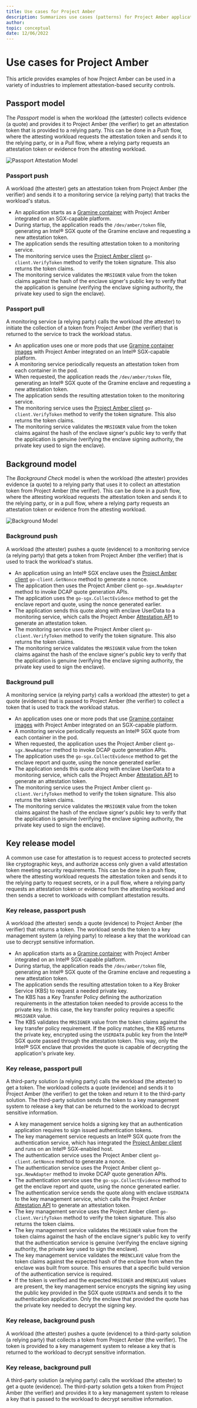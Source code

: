 ```yaml
---
title: Use cases for Project Amber  
description: Summarizes use cases (patterns) for Project Amber applications.
author:
topic: conceptual
date: 12/06/2022
---
```


# Use cases for Project Amber

This article provides examples of how Project Amber can be used in a variety of industries to implement attestation-based security controls.

## Passport model

The _Passport_ model is when the workload (the (attester) collects evidence (a quote) and provides it to Project Amber (the verifier) to get an attestation token that is provided to a relying party. This can be done in a _Push_ flow, where the attesting workload requests the attestation token and sends it to the relying party, or in a _Pull_ flow, where a relying party requests an attestation token or evidence from the attesting workload.

![Passport Attestation Model](media/concept-usecases-overview/passport_attestation.PNG)

### Passport push

A workload (the attester) gets an attestation token from Project Amber (the verifier) and sends it to a monitoring service (a relying party) that tracks the workload's status.

- An application starts as a [Gramine container](concept-gramine-integration.md) with Project Amber integrated on an SGX-capable platform.
- During startup, the application reads the `/dev/amber/token` file, generating an Intel® SGX quote of the Gramine enclave and requesting a new attestation token.
- The application sends the resulting attestation token to a monitoring service.
- The monitoring service uses the [Project Amber client](concept-client-integration.md) `go-client.VerifyToken` method to verify the token signature. This also returns the token claims.
- The monitoring service validates the `MRSIGNER` value from the token claims against the hash of the enclave signer's public key to verify that the application is genuine (verifying the enclave signing authority, the private key used to sign the enclave).

### Passport pull

A monitoring service (a relying party) calls the workload (the attester) to initiate the collection of a token from Project Amber (the verifier) that is returned to the service to track the workload status.

- An application uses one or more pods that use [Gramine container images](concept-gramine-integration.md) with Project Amber integrated on an Intel® SGX-capable platform.
- A monitoring service periodically requests an attestation token from each container in the pod.
- When requested, the application reads the `/dev/amber/token` file, generating an Intel® SGX quote of the Gramine enclave and requesting a new attestation token.
- The application sends the resulting attestation token to the monitoring service.
- The monitoring service uses the [Project Amber client](concept-client-integration.md) `go-client.VerifyToken` method to verify the token signature. This also returns the token claims.
- The monitoring service validates the `MRSIGNER` value from the token claims against the hash of the enclave signer's public key to verify that the application is genuine (verifying the enclave signing authority, the private key used to sign the enclave).

## Background model

The _Background Check_ model is when the workload (the attester) provides evidence (a quote) to a relying party that uses it to collect an attestation token from Project Amber (the verifier). This can be done in a push flow, where the attesting workload requests the attestation token and sends it to the relying party, or in a pull flow, where a relying party requests an attestation token or evidence from the attesting workload.  

![Background Model](media/concept-usecases-overview//background_attestation.PNG)

### Background push

A workload (the attester) pushes a quote (evidence) to a monitoring service (a relying party) that gets a token from Project Amber (the verifier) that is used to track the workload's status.

- An application using an Intel® SGX enclave uses the [Project Amber client](concept-client-integration.md) `go-client.GetNonce` method to generate a nonce.
- The application then uses the Project Amber client `go-sgx.NewAdapter` method to invoke DCAP quote generation APIs. 
- The application uses the `go-sgx.CollectEvidence` method to get the enclave report and quote, using the nonce generated earlier.
- The application sends this quote along with enclave UserData to a monitoring service, which calls the Project Amber [Attestation API](~/restapi/restapi-attestation.md) to generate an attestation token.
- The monitoring service uses the Project Amber client `go-client.VerifyToken` method to verify the token signature. This also returns the token claims.
- The monitoring service validates the `MRSIGNER` value from the token claims against the hash of the enclave signer's public key to verify that the application is genuine (verifying the enclave signing authority, the private key used to sign the enclave).

### Background pull

A monitoring service (a relying party) calls a workload (the attester) to get a quote (evidence) that is passed to Project Amber (the verifier) to collect a token that is used to track the workload status.

- An application uses one or more pods that use [Gramine container images](concept-gramine-integration.md) with Project Amber integrated on an SGX-capable platform.
- A monitoring service periodically requests an Intel® SGX quote from each container in the pod.
- When requested, the application uses the Project Amber client `go-sgx.NewAdapter` method to invoke DCAP quote generation APIs. 
- The application uses the `go-sgx.CollectEvidence` method to get the enclave report and quote, using the nonce generated earlier.
- The application sends this quote along with enclave UserData to a monitoring service, which calls the Project Amber [Attestation API](~/restapi/restapi-attestation.md) to generate an attestation token.
- The monitoring service uses the Project Amber client `go-client.VerifyToken` method to verify the token signature. This also returns the token claims.
- The monitoring service validates the `MRSIGNER` value from the token claims against the hash of the enclave signer's public key to verify that the application is genuine (verifying the enclave signing authority, the private key used to sign the enclave).

## Key release model

A common use case for attestation is to request access to protected secrets like cryptographic keys, and authorize access only given a valid attestation token meeting security requirements. This can be done in a push flow, where the attesting workload requests the attestation token and sends it to the relying party to request secrets, or in a pull flow, where a relying party requests an attestation token or evidence from the attesting workload and then sends a secret to workloads with compliant attestation results.

### Key release, passport push

A workload (the attester) sends a quote (evidence) to Project Amber (the verifier) that returns a token. The workload sends the token to a key management system (a relying party) to release a key that the workload can use to decrypt sensitive information.

- An application starts as a [Gramine container](concept-gramine-integration.md) with Project Amber integrated on an Intel® SGX-capable platform.
- During startup, the application reads the `/dev/amber/token` file, generating an Intel® SGX quote of the Gramine enclave and requesting a new attestation token.
- The application sends the resulting attestation token to a Key Broker Service (KBS) to request a needed private key.
- The KBS has a Key Transfer Policy defining the authorization requirements in the attestation token needed to provide access to the private key. In this case, the key transfer policy requires a specific `MRSIGNER` value.
- The KBS validates the `MRSIGNER` value from the token claims against the key transfer policy requirement. If the policy matches, the KBS returns the private key, encrypted using the `USERDATA` public key from the Intel® SGX quote passed through the attestation token.  This way, only the Intel® SGX enclave that provides the quote is capable of decrypting the application's private key.

### Key release, passport pull

A third-party solution (a relying party) calls the workload (the attester) to get a token. The workload collects a quote (evidence) and sends it to Project Amber (the verifier) to get the token and return it to the third-party solution. The third-party solution sends the token to a key management system to release a key that can be returned to the workload to decrypt sensitive information.

- A key management service holds a signing key that an authentication application requires to sign issued authentication tokens.
- The key management service requests an Intel® SGX quote from the authentication service, which has integrated the [Project Amber client](concept-client-integration.md) and runs on an Intel® SGX-enabled host.
- The authentication service uses the Project Amber client `go-client.GetNonce` method to generate a nonce.
- The authentication service uses the Project Amber client `go-sgx.NewAdapter` method to invoke DCAP quote generation APIs. 
- The authentication service uses the `go-sgx.CollectEvidence` method to get the enclave report and quote, using the nonce generated earlier.
- The authentication service sends the quote along with enclave `USERDATA` to the key management service, which calls the Project Amber [Attestation API](~/restapi/restapi-attestation.md) to generate an attestation token.
- The key management service uses the Project Amber client `go-client.VerifyToken` method to verify the token signature. This also returns the token claims.
- The key management service validates the `MRSIGNER` value from the token claims against the hash of the enclave signer's public key to verify that the authentication service is genuine (verifying the enclave signing authority, the private key used to sign the enclave).
- The key management service validates the `MRENCLAVE` value from the token claims against the expected hash of the enclave from when the enclave was built from source. This ensures that a specific build version of the authentication service is required.
- If the token is verified and the expected `MRSIGNER` and `MRENCLAVE` values are present, the key management service encrypts the signing key using the public key provided in the SGX quote `USERDATA` and sends it to the authentication application. Only the enclave that provided the quote has the private key needed to decrypt the signing key.

### Key release, background push

A workload (the attester) pushes a quote (evidence) to a third-party solution (a relying party) that collects a token from Project Amber (the verifier). The token is provided to a key management system to release a key that is returned to the workload to decrypt sensitive information.

### Key release, background pull

A third-party solution (a relying party) calls the workload (the attester) to get a quote (evidence). The third-party solution gets a token from Project Amber (the verifier) and provides it to a key management system to release a key that is passed to the workload to decrypt sensitive information.